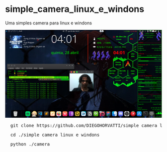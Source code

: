 # simple_camera_linux_e_windons
Uma simples camera para linux e windons

<img title="img camera"  src="./banner.png">

<pre>
  git clone https://github.com/DIEGOHORVATTI/simple_camera_linux_e_windons.git
</pre>

<pre>
  cd ./simple_camera_linux_e_windons
</pre>

<pre>
  python ./camera
</pre>